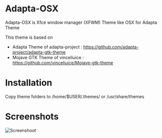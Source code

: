 # Adapta-OSX
Adapta-OSX is Xfce window manager (XFWM) Theme  like OSX for Adapta Theme

This theme is based on 
  - Adapta Theme of adapta-project : https://github.com/adapta-project/adapta-gtk-theme 
  - Mojave GTK Theme of vinceliuice : https://github.com/vinceliuice/Mojave-gtk-theme
 
# Installation
Copy theme folders to /home/$USER/.themes/ or /usr/share/themes

# Screenshots
<img src="https://github.com/arijatipermana/Adapta-OSX/Screenshot.png" alt="Screenshoot" align="center" />
